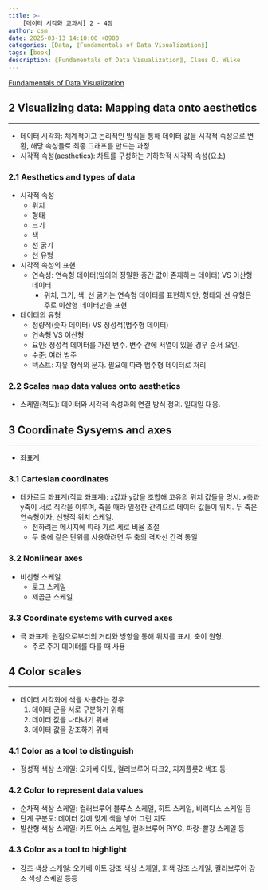 ```yaml
---
title: >-
    [데이터 시각화 교과서] 2 - 4장
author: csm
date: 2025-03-13 14:10:00 +0900
categories: [Data, ⟪Fundamentals of Data Visualization⟫]
tags: [book]
description: ⟪Fundamentals of Data Visualization⟫, Claus O. Wilke
---
```


[Fundamentals of Data Visualization](https://clauswilke.com/dataviz/)

## 2 Visualizing data: Mapping data onto aesthetics
---
- 데이터 시각화: 체계적이고 논리적인 방식을 통해 데이터 값을 시각적 속성으로 변환, 해당 속성들로 최종 그래프를 만드는 과정
- 시각적 속성(aesthetics): 차트를 구성하는 기하학적 시각적 속성(요소)

### 2.1 Aesthetics and types of data
- 시각적 속성
    - 위치 
    - 형태
    - 크기
    - 색
    - 선 굵기
    - 선 유형
- 시각적 속성의 표현
    - 연속성: 연속형 데이터(임의의 정밀한 중간 값이 존재하는 데이터) VS 이산형 데이터
        - 위치, 크기, 색, 선 굵기는 연속형 데이터를 표현하지만, 형태와 선 유형은 주로 이산형 데이터만을 표현
- 데이터의 유형
    - 정량적(숫자 데이터) VS 정성적(범주형 데이터)
    - 연속형 VS 이산형
    - 요인: 정성적 데이터를 가진 변수. 변수 간에 서열이 있을 경우 순서 요인.
    - 수준: 여러 범주
    - 텍스트: 자유 형식의 문자. 필요에 따라 범주형 데이터로 처리 

### 2.2 Scales map data values onto aesthetics
- 스케일(척도): 데이터와 시각적 속성과의 연결 방식 정의. 일대일 대응.

## 3 Coordinate Sysyems and axes
---
- 좌표계 

### 3.1 Cartesian coordinates
- 데카르트 좌표계(직교 좌표계): x값과 y값을 조합해 고유의 위치 값들을 명시. x축과 y축이 서로 직각을 이루며, 축을 때라 일정한 간격으로 데이터 값들이 위치. 두 축은 연속형이자, 선형적 위치 스케일.
    - 전하려는 메시지에 따라 가로 세로 비율 조절
    - 두 축에 같은 단위를 사용하려면 두 축의 격자선 간격 통일

### 3.2 Nonlinear axes
- 비선형 스케일
    - 로그 스케일
    - 제곱근 스케일

### 3.3 Coordinate systems with curved axes
- 극 좌표계: 원점으로부터의 거리와 방향을 통해 위치를 표시, 축이 원형.
    - 주로 주기 데이터를 다룰 때 사용

## 4 Color scales
---
- 데이터 시각화에 색을 사용하는 경우
    1. 데이터 군을 서로 구분하기 위해
    2. 데이터 값을 나타내기 위해
    3. 데이터 값을 강조하기 위해

### 4.1 Color as a tool to distinguish
- 정성적 색상 스케일: 오카베 이토, 컬러브루어 다크2, 지지플롯2 색조 등

### 4.2 Color to represent data values
- 순차적 색상 스케일: 컬러브루어 블루스 스케일, 히트 스케일, 비리디스 스케일 등
- 단계 구분도: 데이터 값에 맞게 색을 넣어 그린 지도
- 발산형 색상 스케일: 카토 어스 스케일, 컬러브루어 PiYG, 파랑-빨강 스케일 등

### 4.3 Color as a tool to highlight
- 강조 색상 스케일: 오카베 이토 강조 색상 스케일, 회색 강조 스케일, 컬러브루어 강조 색상 스케일 등등
